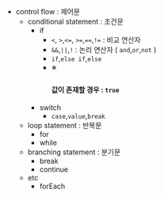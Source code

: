 - control flow : 제어문
  - conditional statement : 조건문
    - if
      - `<`, `>`,`<=`, `>=`,`==`,`!=` : 비교 연산자
      - `&&`,`||`,`!` : 논리 연산자 ( `and`,`or`,`not` )
      - `if`,`else if`,`else`
      - <b>:star:</b> <h4> 값이 존재할 경우 : `true`</h5>
    - switch
      - `case`,`value`,`break`
  - loop statement : 반복문
    - for
    - while
  - branching statement : 분기문
    - break
    - continue
  - etc
    - forEach
